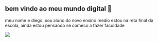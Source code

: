 ##  bem vindo ao meu mundo digital 🍎 

meu nome e diego, sou aluno do novo ensino medio
estou na reta final da escola, ainda estou pensando se comeco a fazer faculdade

![](https://media.tenor.com/L1SOy0Q8O7gAAAAM/eyebrow-raise-shrek.gif)
